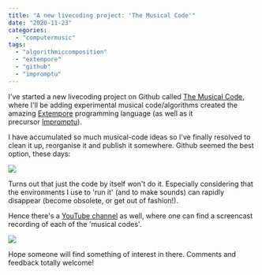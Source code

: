 ```yaml
---
title: "A new livecoding project: 'The Musical Code'"
date: "2020-11-23"
categories: 
  - "computermusic"
tags: 
  - "algorithmiccomposition"
  - "extempore"
  - "github"
  - "impromptu"
---
```


I've started a new livecoding project on Github called [The Musical Code](https://github.com/lambdamusic/The-Musical-Code), where I'll be adding experimental musical code/algorithms created the amazing [Extempore](https://extemporelang.github.io/) programming language (as well as it precursor [Impromptu](http://impromptu.moso.com.au/)).

I have accumulated so much musical-code ideas so I've finally resolved to clean it up, reorganise it and publish it somewhere. Github seemed the best option, these days:

[![](/media/static/blog_img/TheMusicalCodeGithub-1024x757.jpg)](https://github.com/lambdamusic/The-Musical-Code)

Turns out that just the code by itself won't do it. Especially considering that the environments I use to 'run it' (and to make sounds) can rapidly disappear (become obsolete, or get out of fashion!).

Hence there's a [YouTube channel](https://www.youtube.com/channel/UCanqSICbxzRNEZGMlu8qfyw) as well, where one can find a screencast recording of each of the 'musical codes'.

[![](/media/static/blog_img/YouTubeMusicalCode-1024x679.jpg)](https://www.youtube.com/channel/UCanqSICbxzRNEZGMlu8qfyw)

Hope someone will find something of interest in there. Comments and feedback totally welcome!
